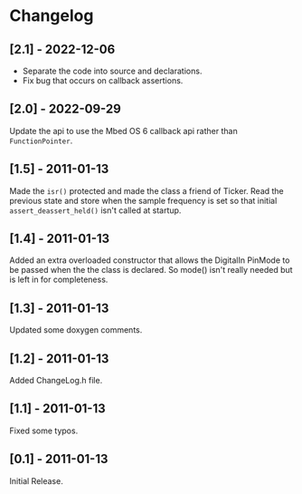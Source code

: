 # Changelog

## [2.1] - 2022-12-06

* Separate the code into source and declarations.
* Fix bug that occurs on callback assertions.

## [2.0] - 2022-09-29

Update the api to use the Mbed OS 6 callback api rather than `FunctionPointer`.

## [1.5] - 2011-01-13

Made the `isr()` protected and made the class a friend of Ticker. Read the
previous state and store when the sample frequency is set so that initial
`assert_deassert_held()` isn't called at startup.

## [1.4] - 2011-01-13

Added an extra overloaded constructor that allows the DigitalIn PinMode to be
passed when the the class is declared. So mode() isn't really needed but is
left in for completeness.

## [1.3] - 2011-01-13

Updated some doxygen comments.

## [1.2] - 2011-01-13

Added ChangeLog.h file.

## [1.1] - 2011-01-13

Fixed some typos.

## [0.1] - 2011-01-13

Initial Release.

